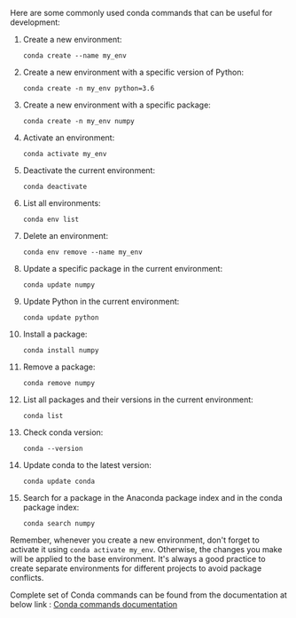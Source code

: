 Here are some commonly used conda commands that can be useful for development:

1. Create a new environment:
   ```
   conda create --name my_env
   ```

2. Create a new environment with a specific version of Python:
   ```
   conda create -n my_env python=3.6
   ```

3. Create a new environment with a specific package:
   ```
   conda create -n my_env numpy
   ```

4. Activate an environment:
   ```
   conda activate my_env
   ```

5. Deactivate the current environment:
   ```
   conda deactivate
   ```

6. List all environments:
   ```
   conda env list
   ```

7. Delete an environment:
   ```
   conda env remove --name my_env
   ```

8. Update a specific package in the current environment:
   ```
   conda update numpy
   ```

9. Update Python in the current environment:
   ```
   conda update python
   ```

10. Install a package:
    ```
    conda install numpy
    ```

11. Remove a package:
    ```
    conda remove numpy
    ```

12. List all packages and their versions in the current environment:
    ```
    conda list
    ```

13. Check conda version:
    ```
    conda --version
    ```

14. Update conda to the latest version:
    ```
    conda update conda
    ```

15. Search for a package in the Anaconda package index and in the conda package index:
    ```
    conda search numpy
    ```

Remember, whenever you create a new environment, don't forget to activate it using `conda activate my_env`. Otherwise, the changes you make will be applied to the base environment. It's always a good practice to create separate environments for different projects to avoid package conflicts.

Complete set of Conda commands can be found from the documentation at below link :
[Conda commands documentation](https://docs.conda.io/projects/conda/en/latest/commands/index.html)
